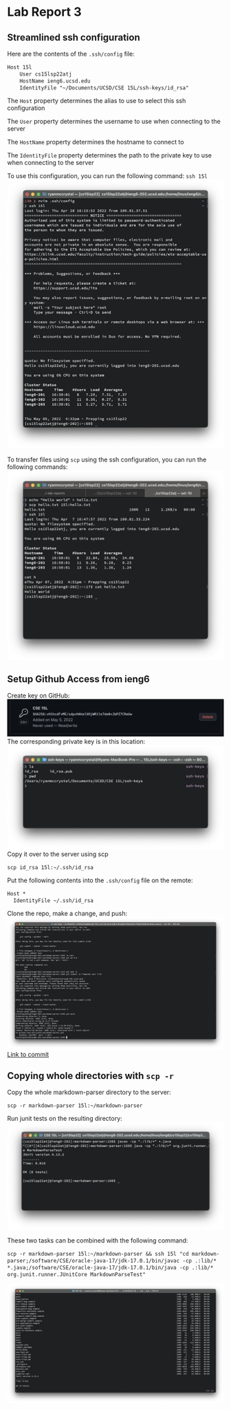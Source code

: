 # Lab Report 3

## Streamlined ssh configuration
Here are the contents of the `.ssh/config` file:
```shell
Host 15l
	User cs15lsp22atj
	HostName ieng6.ucsd.edu 
	IdentityFile "~/Documents/UCSD/CSE 15L/ssh-keys/id_rsa"
```
The `Host` property determines the alias to use to select this ssh configuration

The `User` property determines the username to use when connecting to the server

The `HostName` property determines the hostname to connect to

The `IdentityFile` property determines the path to the private key to use when connecting to the server


To use this configuration, you can run the following command: `ssh 15l`
![](media/ssh-login.png)

To transfer files using `scp` using the ssh configuration, you can run the following commands:
![](media/scp.png)

## Setup Github Access from ieng6
Create key on GitHub:
![](media/public-key.png)
The corresponding private key is in this location:
![](media/private-key.png)
Copy it over to the server using scp
```shell
scp id_rsa 15l:~/.ssh/id_rsa
```
Put the following contents into the `.ssh/config` file on the remote:
```shell
Host *
  IdentityFile ~/.ssh/id_rsa
```
Clone the repo, make a change, and push:
![](media/git-ssh.png)
[Link to commit](https://github.com/rmccrystal/markdown-parser/commit/552fd0f1fc68fdd606c99ea501be8aef46d7a49c)

## Copying whole directories with `scp -r`
Copy the whole markdown-parser directory to the server:
```shell
scp -r markdown-parser 15l:~/markdown-parser
```

Run junit tests on the resulting directory:
![](media/remote-tests.png)

These two tasks can be combined with the following command:
```shell
scp -r markdown-parser 15l:~/markdown-parser && ssh 15l "cd markdown-parser;/software/CSE/oracle-java-17/jdk-17.0.1/bin/javac -cp .:lib/* *.java;/software/CSE/oracle-java-17/jdk-17.0.1/bin/java -cp .:lib/* org.junit.runner.JUnitCore MarkdownParseTest"
```
![](media/copy-tests.png)